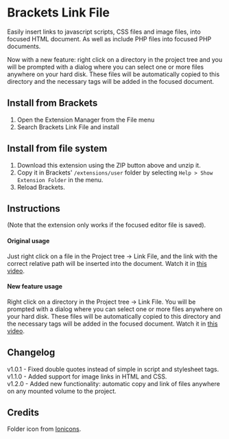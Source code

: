 # Brackets Link File

Easily insert links to javascript scripts, CSS files and image files, into focused HTML document. As well as include PHP files into focused PHP documents. 

Now with a new feature: right click on a directory in the project tree and you will be prompted with a dialog where you can select one or more files anywhere on your hard disk. These files will be automatically copied to this directory and the necessary tags will be added in the focused document.

## Install from Brackets

1. Open the Extension Manager from the File menu
2. Search Brackets Link File and install


## Install from file system

1. Download this extension using the ZIP button above and unzip it.
2. Copy it in Brackets' `/extensions/user` folder by selecting `Help > Show Extension Folder` in the menu. 
3. Reload Brackets.

## Instructions

(Note that the extension only works if the focused editor file is saved).
#### Original usage

Just right click on a file in the Project tree -> Link File, and the link with the correct relative path will be inserted into the document. Watch it in [this video][video-only-linking].  

#### New feature usage

Right click on a directory in the Project tree -> Link File. You will be prompted with a dialog where you can select one or more files anywhere on your hard disk. These files will be automatically copied to this directory and the necessary tags will be added in the focused document. Watch it in [this video][video-copying-and-linking].

## Changelog

v1.0.1 - Fixed double quotes instead of simple in script and stylesheet tags.   
v1.1.0 - Added support for image links in HTML and CSS.  
v1.2.0 - Added new functionality: automatic copy and link of files anywhere on any mounted volume to the project.

## Credits
Folder icon from [Ionicons][ionicons].

[video-only-linking]: https://vimeo.com/203813633
[video-copying-and-linking]: https://vimeo.com/203813648
[ionicons]: http://ionicons.com/
